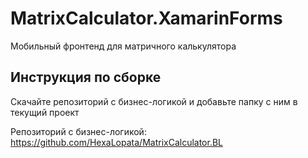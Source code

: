 # MatrixCalculator.XamarinForms
Мобильный фронтенд для матричного калькулятора

## Инструкция по сборке
Скачайте репозиторий с бизнес-логикой и добавьте папку с ним в текущий проект

Репозиторий с бизнес-логикой: https://github.com/HexaLopata/MatrixCalculator.BL
